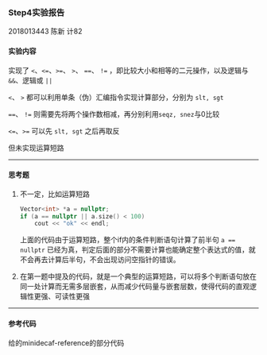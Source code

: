 ### Step4实验报告

2018013443 陈新 计82

#### 实验内容

实现了 `<`、`<=`、`>=`、 `>`、 `==`、 `!=` ，即比较大小和相等的二元操作，以及逻辑与 `&&`、逻辑或 `||`

`<`、 `>` 都可以利用单条（伪）汇编指令实现计算部分，分别为 `slt, sgt`

`==`、 `!=`  则需要先将两个操作数相减，再分别利用`seqz, snez`与0比较

`<=`、`>=` 可以先 `slt, sgt` 之后再取反

但未实现运算短路

---------------------

#### 思考题

1. 不一定，比如运算短路

   ```c++
   Vector<int> *a = nullptr;
   if (a == nullptr || a.size() < 100)
       cout << "ok" << endl;
   ```
   
   上面的代码由于运算短路，整个if内的条件判断语句计算了前半句 `a == nullptr` 已经为真，判定后面的部分不需要计算也能确定整个表达式的值，就不会再去计算后半句，不会出现访问空指针的错误。
   
   
   
2. 在第一题中提及的代码，就是一个典型的运算短路，可以将多个判断语句放在同一处计算而无需多层嵌套，从而减少代码量与嵌套层数，使得代码的直观逻辑性更强、可读性更强

   

---------------

#### 参考代码

给的minidecaf-reference的部分代码

